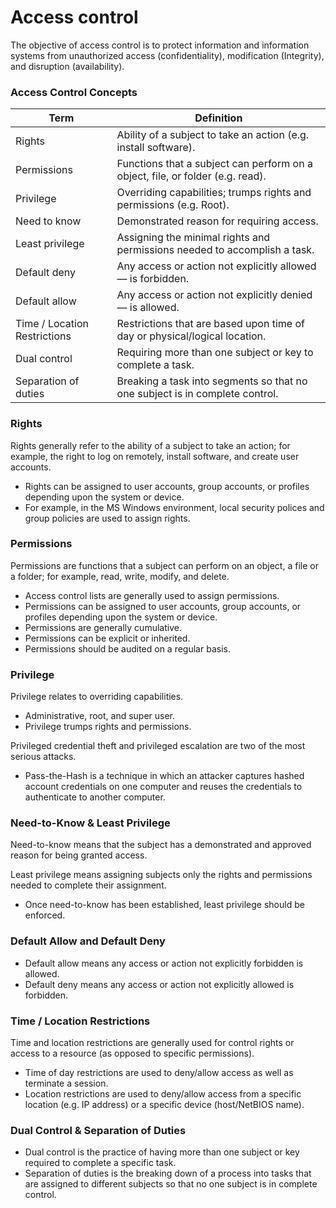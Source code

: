 # Access control

The objective of access control is to protect information and information systems from unauthorized access (confidentiality),
modification (Integrity), and disruption (availability).

### Access Control Concepts
| Term   | Definition                                                          |
|--------|---------------------------------------------------------------------|
| Rights | Ability of a subject to take an action (e.g. install software).
| Permissions | Functions that a subject can perform on a object, file, or folder (e.g. read). |
| Privilege | Overriding capabilities; trumps rights and permissions (e.g. Root). |
| Need to know | Demonstrated reason for requiring access. |
| Least privilege | Assigning the minimal rights and permissions needed to accomplish a task. |
| Default deny | Any access or action not explicitly allowed — is forbidden. |
| Default allow | Any access or action not explicitly denied — is allowed. |
| Time / Location Restrictions | Restrictions that are based upon time of day or physical/logical location. |
| Dual control | Requiring more than one subject or key to complete a task. |
| Separation of duties | Breaking a task into segments so that no one subject is in complete control. |

### Rights
Rights generally refer to the ability of a subject to take an action; for example, the right to log on remotely, install software, and create user accounts.
* Rights can be assigned to user accounts, group accounts, or profiles depending upon the system or device.
* For example, in the MS Windows environment, local security polices and group policies are used to assign rights.

### Permissions
Permissions are functions that a subject can perform on an object, a file or a folder; for example, read, write, modify, and delete.
* Access control lists are generally used to assign permissions.
* Permissions can be assigned to user accounts, group accounts, or profiles depending upon the system or device.
* Permissions are generally cumulative.
* Permissions can be explicit or inherited.
* Permissions should be audited on a regular basis.

### Privilege
Privilege relates to overriding capabilities.
* Administrative, root, and super user.
* Privilege trumps rights and permissions.

Privileged credential theft and privileged escalation are two of
the most serious attacks.
* Pass-the-Hash is a technique in which an attacker captures hashed account credentials on one computer and reuses the credentials to authenticate to another computer.

### Need-to-Know & Least Privilege
Need-to-know means that the subject has a demonstrated and approved reason for being granted access.

Least privilege means assigning subjects only the rights and permissions needed to complete their assignment.
* Once need-to-know has been established, least privilege should be enforced.

### Default Allow and Default Deny
* Default allow means any access or action not explicitly forbidden
is allowed.
* Default deny means any access or action not explicitly allowed is
forbidden.

### Time / Location Restrictions
Time and location restrictions are generally used for control rights or access to a resource (as opposed to specific permissions).
* Time of day restrictions are used to deny/allow access as well as terminate a session.
* Location restrictions are used to deny/allow access from a specific location (e.g. IP address) or a specific device (host/NetBIOS name).

### Dual Control & Separation of Duties
* Dual control is the practice of having more than one subject or key required to complete a specific task.
* Separation of duties is the breaking down of a process into tasks that are assigned to different subjects so that no one subject is in complete control.
